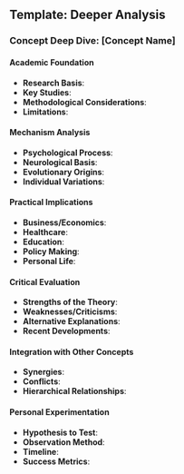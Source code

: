 
## Template: Deeper Analysis

### **Concept Deep Dive: [Concept Name]**

#### **Academic Foundation**
- **Research Basis**:
- **Key Studies**:
- **Methodological Considerations**:
- **Limitations**:

#### **Mechanism Analysis**
- **Psychological Process**:
- **Neurological Basis**:
- **Evolutionary Origins**:
- **Individual Variations**:

#### **Practical Implications**
- **Business/Economics**:
- **Healthcare**:
- **Education**:
- **Policy Making**:
- **Personal Life**:

#### **Critical Evaluation**
- **Strengths of the Theory**:
- **Weaknesses/Criticisms**:
- **Alternative Explanations**:
- **Recent Developments**:

#### **Integration with Other Concepts**
- **Synergies**:
- **Conflicts**:
- **Hierarchical Relationships**:

#### **Personal Experimentation**
- **Hypothesis to Test**:
- **Observation Method**:
- **Timeline**:
- **Success Metrics**: 